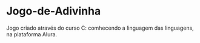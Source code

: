 # Jogo-de-Adivinha

Jogo criado através do curso C: comhecendo a linguagem das linguagens, na plataforma Alura.
